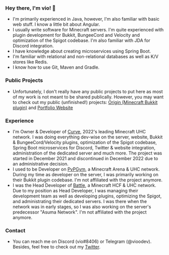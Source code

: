 ### Hey there, I'm vio! 👋

- I'm primarily experienced in Java, however, I'm also familiar with basic web stuff. I know a little bit about Angular.
- I usually write software for Minecraft servers. I'm quite experienced with plugin development for Bukkit, BungeeCord and Velocity and optimization of the Spigot codebase. I'm also familiar with JDA for Discord integration.
- I have knowledge about creating microservices using Spring Boot.
- I'm familiar with relational and non-relational databases as well as K/V stores like Redis.
- I know how to use Git, Maven and Gradle.

### Public Projects

- Unfortunately, I don't really have any public projects to put here as most of my work is not meant to be shared publically. However, you may want to check out my public (unfinished!) projects: [Origin (Minecraft Bukkit plugin)](https://github.com/vioodev/Origin) and [Portfolio Website](https://github.com/vioodev/Portfolio)

### Experience

- I'm Owner & Developer of [Curve](https://github.com/Curve-Network), 2022's leading Minecraft UHC network. I was doing everything dev-wise on the server, website, Bukkit & BungeeCord/Velocity plugins, optimization of the Spigot codebase, Spring Boot microservices for Discord, Twitter & website integration, administration of the dedicated server and much more. The project was started in December 2021 and discontinued in December 2022 due to an administrative decision.
- I used to be Developer on [PvPGym](https://twitter.com/PvPGymOfficial), a Minecraft Arena & UHC network. During my time as developer on the server, I was primarily working on their Bukkit plugin codebase. I'm not affiliated with the project anymore.
- I was the Head Developer of [Battle](https://twitter.com/BattleRIPNet), a Minecraft HCF & UHC network. Due to my position as Head Developer, I was managing their development team as well as developing plugins, optimizing the Spigot, and administrating their dedicated servers. I was there when the network was in early stages, so I was also working on the server's predecessor "Asuma Network". I'm not affiliated with the project anymore.

### Contact

- You can reach me on Discord (vio#8406) or Telegram (@vioodev). Besides, feel free to check out my [Twitter](https://twitter.com/vioodev).
